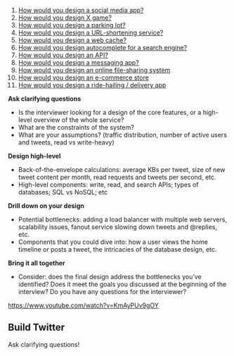 1. [How would you design a social media app?](https://igotanoffer.com/blogs/tech/system-design-interviews#sm)
2. [How would you design X game?](https://igotanoffer.com/blogs/tech/system-design-interviews#game)
3. [How would you design a parking lot?](https://igotanoffer.com/blogs/tech/system-design-interviews#parking)
4. [How would you design a URL-shortening service?](https://igotanoffer.com/blogs/tech/system-design-interviews#url)
5. [How would you design a web cache?](https://igotanoffer.com/blogs/tech/system-design-interviews#cache)
6. [How would you design autocomplete for a search engine?](https://igotanoffer.com/blogs/tech/system-design-interviews#search)
7. [How would you design an API?](https://igotanoffer.com/blogs/tech/system-design-interviews#api)
8. [How would you design a messaging app?](https://igotanoffer.com/blogs/tech/system-design-interviews#messaging)
9. [How would you design an online file-sharing system](https://igotanoffer.com/blogs/tech/system-design-interviews#file)
10. [How would you design an e-commerce store](https://igotanoffer.com/blogs/tech/system-design-interviews#ecommerce)
11. [How would you design a ride-hailing / delivery app](https://igotanoffer.com/blogs/tech/system-design-interviews#ride)


**Ask clarifying questions**

- Is the interviewer looking for a design of the core features, or a high-level overview of the whole service?
- What are the constraints of the system?
- What are your assumptions? (traffic distribution, number of active users and tweets, read vs write-heavy)

**Design high-level**

- Back-of-the-envelope calculations: average KBs per tweet, size of new tweet content per month, read requests and tweets per second, etc.
- High-level components: write, read, and search APIs; types of databases; SQL vs NoSQL; etc

**Drill down on your design**

- Potential bottlenecks: adding a load balancer with multiple web servers, scalability issues, fanout service slowing down tweets and @replies, etc.
- Components that you could dive into: how a user views the home timeline or posts a tweet, the intricacies of the database design, etc.

**Bring it all together**

- Consider: does the final design address the bottlenecks you’ve identified? Does it meet the goals you discussed at the beginning of the interview? Do you have any questions for the interviewer?

https://www.youtube.com/watch?v=KmAyPUv9gOY

## Build Twitter
Ask clarifying questions!